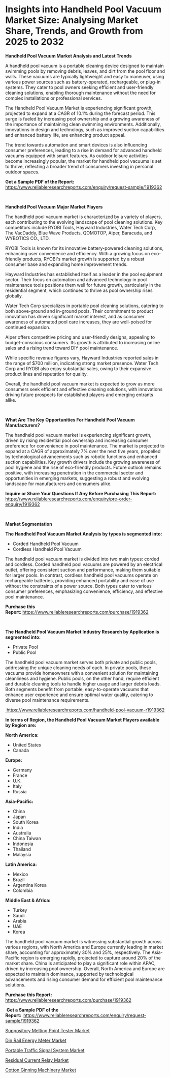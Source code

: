<p><h1>Insights into Handheld Pool Vacuum Market Size: Analysing Market Share, Trends, and Growth from 2025 to 2032</h1></p><p><strong>Handheld Pool Vacuum Market Analysis and Latest Trends</strong></p>
<p><p>A handheld pool vacuum is a portable cleaning device designed to maintain swimming pools by removing debris, leaves, and dirt from the pool floor and walls. These vacuums are typically lightweight and easy to maneuver, using various power sources such as battery-operated, rechargeable, or plug-in systems. They cater to pool owners seeking efficient and user-friendly cleaning solutions, enabling thorough maintenance without the need for complex installations or professional services.</p><p>The Handheld Pool Vacuum Market is experiencing significant growth, projected to expand at a CAGR of 10.1% during the forecast period. This surge is fueled by increasing pool ownership and a growing awareness of the importance of maintaining clean swimming environments. Additionally, innovations in design and technology, such as improved suction capabilities and enhanced battery life, are enhancing product appeal. </p><p>The trend towards automation and smart devices is also influencing consumer preferences, leading to a rise in demand for advanced handheld vacuums equipped with smart features. As outdoor leisure activities become increasingly popular, the market for handheld pool vacuums is set to thrive, reflecting a broader trend of consumers investing in personal outdoor spaces.</p></p>
<p><strong>Get a Sample PDF of the Report:&nbsp;</strong> <a href="https://www.reliableresearchreports.com/enquiry/request-sample/1919362?utm_campaign=102&utm_medium=2&utm_source=Github&utm_content=ia&utm_term=10042025&utm_id=handheld-pool-vacuum">https://www.reliableresearchreports.com/enquiry/request-sample/1919362</a></p>
<p>&nbsp;</p>
<p><strong>Handheld Pool Vacuum Major Market Players</strong></p>
<p><p>The handheld pool vacuum market is characterized by a variety of players, each contributing to the evolving landscape of pool cleaning solutions. Key competitors include RYOBI Tools, Hayward Industries, Water Tech Corp, The VacDaddy, Blue Wave Products, QOMOTOP, Aiper, Baracuda, and WYBOTICS CO., LTD.</p><p>RYOBI Tools is known for its innovative battery-powered cleaning solutions, enhancing user convenience and efficiency. With a growing focus on eco-friendly products, RYOBI's market growth is supported by a robust consumer base and expanding home improvement trends. </p><p>Hayward Industries has established itself as a leader in the pool equipment sector. Their focus on automation and advanced technology in pool maintenance tools positions them well for future growth, particularly in the residential segment, which continues to thrive as pool ownership rises globally.</p><p>Water Tech Corp specializes in portable pool cleaning solutions, catering to both above-ground and in-ground pools. Their commitment to product innovation has driven significant market interest, and as consumer awareness of automated pool care increases, they are well-poised for continued expansion.</p><p>Aiper offers competitive pricing and user-friendly designs, appealing to budget-conscious consumers. Its growth is attributed to increasing online sales and a rising trend toward DIY pool maintenance.</p><p>While specific revenue figures vary, Hayward Industries reported sales in the range of $700 million, indicating strong market presence. Water Tech Corp and RYOBI also enjoy substantial sales, owing to their expansive product lines and reputation for quality. </p><p>Overall, the handheld pool vacuum market is expected to grow as more consumers seek efficient and effective cleaning solutions, with innovations driving future prospects for established players and emerging entrants alike.</p></p>
<p>&nbsp;</p>
<p><strong>What Are The Key Opportunities For Handheld Pool Vacuum Manufacturers?</strong></p>
<p><p>The handheld pool vacuum market is experiencing significant growth, driven by rising residential pool ownership and increasing consumer preference for convenience in pool maintenance. The market is projected to expand at a CAGR of approximately 7% over the next five years, propelled by technological advancements such as robotic functions and enhanced suction capabilities. Key growth drivers include the growing awareness of pool hygiene and the rise of eco-friendly products. Future outlook remains positive, with increasing penetration in the commercial sector and opportunities in emerging markets, suggesting a robust and evolving landscape for manufacturers and consumers alike.</p></p>
<p><strong>Inquire or Share Your Questions If Any Before Purchasing This Report:</strong> <a href="https://www.reliableresearchreports.com/enquiry/pre-order-enquiry/1919362?utm_campaign=102&utm_medium=2&utm_source=Github&utm_content=ia&utm_term=10042025&utm_id=handheld-pool-vacuum">https://www.reliableresearchreports.com/enquiry/pre-order-enquiry/1919362</a></p>
<p>&nbsp;</p>
<p><strong>Market Segmentation</strong></p>
<p><strong>The Handheld Pool Vacuum Market Analysis by types is segmented into:</strong></p>
<p><ul><li>Corded Handheld Pool Vacuum</li><li>Cordless Handheld Pool Vacuum</li></ul></p>
<p><p>The handheld pool vacuum market is divided into two main types: corded and cordless. Corded handheld pool vacuums are powered by an electrical outlet, offering consistent suction and performance, making them suitable for larger pools. In contrast, cordless handheld pool vacuums operate on rechargeable batteries, providing enhanced portability and ease of use without the constraints of a power source. Both types cater to various consumer preferences, emphasizing convenience, efficiency, and effective pool maintenance.</p></p>
<p><strong>Purchase this Report:&nbsp;</strong><a href="https://www.reliableresearchreports.com/purchase/1919362?utm_campaign=102&utm_medium=2&utm_source=Github&utm_content=ia&utm_term=10042025&utm_id=handheld-pool-vacuum">https://www.reliableresearchreports.com/purchase/1919362</a></p>
<p>&nbsp;</p>
<p><strong>The Handheld Pool Vacuum Market Industry Research by Application is segmented into:</strong></p>
<p><ul><li>Private Pool</li><li>Public Pool</li></ul></p>
<p><p>The handheld pool vacuum market serves both private and public pools, addressing the unique cleaning needs of each. In private pools, these vacuums provide homeowners with a convenient solution for maintaining cleanliness and hygiene. Public pools, on the other hand, require efficient and durable cleaning tools to handle higher usage and larger debris loads. Both segments benefit from portable, easy-to-operate vacuums that enhance user experience and ensure optimal water quality, catering to diverse pool maintenance requirements.</p></p>
<p><a href="https://www.reliableresearchreports.com/handheld-pool-vacuum-r1919362?utm_campaign=102&utm_medium=2&utm_source=Github&utm_content=ia&utm_term=10042025&utm_id=handheld-pool-vacuum">&nbsp;https://www.reliableresearchreports.com/handheld-pool-vacuum-r1919362</a></p>
<p><strong>In terms of Region, the Handheld Pool Vacuum Market Players available by Region are:</strong></p>
<p>
    <p> <strong> North America: </strong>
        <ul>
            <li>United States</li>
            <li>Canada</li>
        </ul>
        </p> 
    <p> <strong> Europe: </strong>
        <ul>
            <li>Germany</li>
            <li>France</li>
            <li>U.K.</li>
            <li>Italy</li>
            <li>Russia</li>
        </ul>
        </p> 
    <p> <strong> Asia-Pacific: </strong>
        <ul>
            <li>China</li>
            <li>Japan</li>
            <li>South Korea</li>
            <li>India</li>
            <li>Australia</li>
            <li>China Taiwan</li>
            <li>Indonesia</li>
            <li>Thailand</li>
            <li>Malaysia</li>
        </ul>
        </p> 
    <p> <strong> Latin America: </strong>
        <ul>
            <li>Mexico</li>
            <li>Brazil</li>
            <li>Argentina Korea</li>
            <li>Colombia</li>
        </ul>
        </p> 
    <p> <strong> Middle East & Africa: </strong>
        <ul>
            <li>Turkey</li>
            <li>Saudi</li>
            <li>Arabia</li>
            <li>UAE</li>
            <li>Korea</li>
        </ul>
    </p>
    </p>
<p><p>The handheld pool vacuum market is witnessing substantial growth across various regions, with North America and Europe currently leading in market share, accounting for approximately 30% and 25%, respectively. The Asia-Pacific region is emerging rapidly, projected to capture around 20% of the market share. China is anticipated to play a significant role within APAC, driven by increasing pool ownership. Overall, North America and Europe are expected to maintain dominance, supported by technological advancements and rising consumer demand for efficient pool maintenance solutions.</p></p>
<p><strong>Purchase this Report: </strong><a href="https://www.reliableresearchreports.com/purchase/1919362?utm_campaign=102&utm_medium=2&utm_source=Github&utm_content=ia&utm_term=10042025&utm_id=handheld-pool-vacuum">https://www.reliableresearchreports.com/purchase/1919362</a></p>
<p>&nbsp;<strong>Get a Sample PDF of the Report:&nbsp;&nbsp;</strong><a href="https://www.reliableresearchreports.com/enquiry/request-sample/1919362?utm_campaign=102&utm_medium=2&utm_source=Github&utm_content=ia&utm_term=10042025&utm_id=handheld-pool-vacuum">https://www.reliableresearchreports.com/enquiry/request-sample/1919362</a></p>
<p><strong></strong></p>
<p><p><a href="https://github.com/castoriffic/Market-Research-Report-List-6/blob/main/suppository-melting-point-tester-market.md?utm_campaign=102&utm_medium=2&utm_source=Github&utm_content=ia&utm_term=10042025&utm_id=handheld-pool-vacuum">Suppository Melting Point Tester Market</a></p><p><a href="https://github.com/ryanbell8967/Market-Research-Report-List-1/blob/main/din-rail-energy-meter-market.md?utm_campaign=102&utm_medium=2&utm_source=Github&utm_content=ia&utm_term=10042025&utm_id=handheld-pool-vacuum">Din Rail Energy Meter Market</a></p><p><a href="https://github.com/yoshih12/Market-Research-Report-List-4/blob/main/portable-traffic-signal-system-market.md?utm_campaign=102&utm_medium=2&utm_source=Github&utm_content=ia&utm_term=10042025&utm_id=handheld-pool-vacuum">Portable Traffic Signal System Market</a></p><p><a href="https://github.com/willjis/Market-Research-Report-List-1/blob/main/residual-current-relay-market.md?utm_campaign=102&utm_medium=2&utm_source=Github&utm_content=ia&utm_term=10042025&utm_id=handheld-pool-vacuum">Residual Current Relay Market</a></p><p><a href="https://github.com/mookiesville/Market-Research-Report-List-1/blob/main/cotton-ginning-machinery-market.md?utm_campaign=102&utm_medium=2&utm_source=Github&utm_content=ia&utm_term=10042025&utm_id=handheld-pool-vacuum">Cotton Ginning Machinery Market</a></p></p>